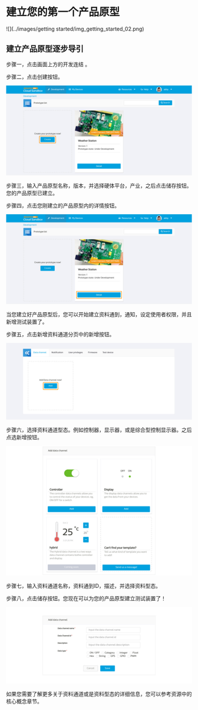 # 建立您的第一个产品原型


![](../images/getting started/img_getting_started_02.png)

## 建立产品原型逐步导引

步骤一，点击画面上方的开发连结 。

步骤二，点击创建按钮。


![](../images/screenshot/screen_shot-01.jpg)



步骤三，输入产品原型名称，版本，并选择硬体平台，产业，之后点击储存按钮。您的产品原型已建立。

步骤四，点击您刚建立的产品原型内的详情按钮。


![](../images/screenshot/screen_shot-02.jpg)


当您建立好产品原型后，您可以开始建立资料通到，通知，设定使用者权限，并且新增测试装置了。



步骤五，点击新增资料通道分页中的新增按钮。

![](../images/screenshot/screen_shot-03.jpg)



步骤六，选择资料通道型态。例如控制器，显示器，或是综合型控制显示器。之后点选新增按钮。

![](../images/screenshot/screen_shot-04.jpg)


步骤七，输入资料通道名称，资料通到ID，描述，并选择资料型态。


步骤八，点击储存按钮。您现在可以为您的产品原型建立测试装置了！


![](../images/screenshot/screen_shot-05.jpg)


如果您需要了解更多关于资料通道或是资料型态的详细信息，您可以参考资源中的核心概念章节。







